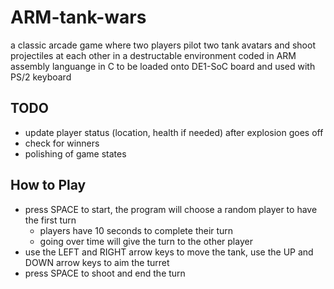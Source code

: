 # ARM-tank-wars

a classic arcade game where two players pilot two tank avatars and shoot projectiles at each other in a destructable environment
coded in ARM assembly languange in C
to be loaded onto DE1-SoC board and used with PS/2 keyboard

## TODO

- update player status (location, health if needed) after explosion goes off
- check for winners
- polishing of game states

## How to Play

- press SPACE to start, the program will choose a random player to have the first turn
    - players have 10 seconds to complete their turn
    - going over time will give the turn to the other player
- use the LEFT and RIGHT arrow keys to move the tank, use the UP and DOWN arrow keys to aim the turret
- press SPACE to shoot and end the turn
